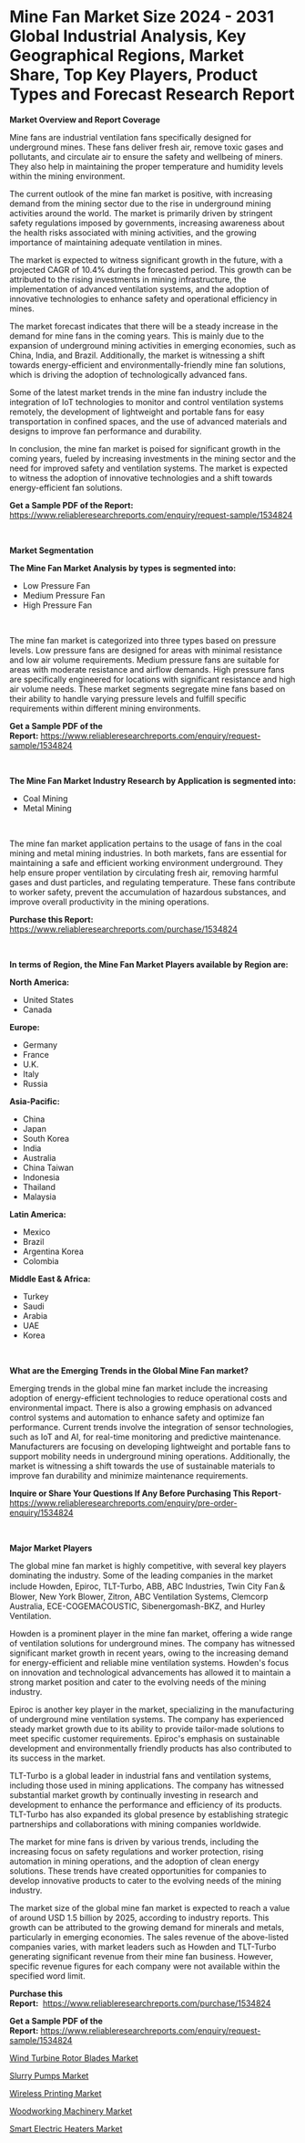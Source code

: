 <p><h1>Mine Fan Market Size 2024 - 2031 Global Industrial Analysis, Key Geographical Regions, Market Share, Top Key Players, Product Types and Forecast Research Report</h1></p><p><strong>Market Overview and Report Coverage</strong></p>
<p><p>Mine fans are industrial ventilation fans specifically designed for underground mines. These fans deliver fresh air, remove toxic gases and pollutants, and circulate air to ensure the safety and wellbeing of miners. They also help in maintaining the proper temperature and humidity levels within the mining environment.</p><p>The current outlook of the mine fan market is positive, with increasing demand from the mining sector due to the rise in underground mining activities around the world. The market is primarily driven by stringent safety regulations imposed by governments, increasing awareness about the health risks associated with mining activities, and the growing importance of maintaining adequate ventilation in mines.</p><p>The market is expected to witness significant growth in the future, with a projected CAGR of 10.4% during the forecasted period. This growth can be attributed to the rising investments in mining infrastructure, the implementation of advanced ventilation systems, and the adoption of innovative technologies to enhance safety and operational efficiency in mines.</p><p>The market forecast indicates that there will be a steady increase in the demand for mine fans in the coming years. This is mainly due to the expansion of underground mining activities in emerging economies, such as China, India, and Brazil. Additionally, the market is witnessing a shift towards energy-efficient and environmentally-friendly mine fan solutions, which is driving the adoption of technologically advanced fans.</p><p>Some of the latest market trends in the mine fan industry include the integration of IoT technologies to monitor and control ventilation systems remotely, the development of lightweight and portable fans for easy transportation in confined spaces, and the use of advanced materials and designs to improve fan performance and durability.</p><p>In conclusion, the mine fan market is poised for significant growth in the coming years, fueled by increasing investments in the mining sector and the need for improved safety and ventilation systems. The market is expected to witness the adoption of innovative technologies and a shift towards energy-efficient fan solutions.</p></p>
<p><strong>Get a Sample PDF of the Report:</strong> <a href="https://www.reliableresearchreports.com/enquiry/request-sample/1534824">https://www.reliableresearchreports.com/enquiry/request-sample/1534824</a></p>
<p>&nbsp;</p>
<p><strong>Market Segmentation</strong></p>
<p><strong>The Mine Fan Market Analysis by types is segmented into:</strong></p>
<p><ul><li>Low Pressure Fan</li><li>Medium Pressure Fan</li><li>High Pressure Fan</li></ul></p>
<p>&nbsp;</p>
<p><p>The mine fan market is categorized into three types based on pressure levels. Low pressure fans are designed for areas with minimal resistance and low air volume requirements. Medium pressure fans are suitable for areas with moderate resistance and airflow demands. High pressure fans are specifically engineered for locations with significant resistance and high air volume needs. These market segments segregate mine fans based on their ability to handle varying pressure levels and fulfill specific requirements within different mining environments.</p></p>
<p><strong>Get a Sample PDF of the Report:</strong>&nbsp;<a href="https://www.reliableresearchreports.com/enquiry/request-sample/1534824">https://www.reliableresearchreports.com/enquiry/request-sample/1534824</a></p>
<p>&nbsp;</p>
<p><strong>The Mine Fan Market Industry Research by Application is segmented into:</strong></p>
<p><ul><li>Coal Mining</li><li>Metal Mining</li></ul></p>
<p>&nbsp;</p>
<p><p>The mine fan market application pertains to the usage of fans in the coal mining and metal mining industries. In both markets, fans are essential for maintaining a safe and efficient working environment underground. They help ensure proper ventilation by circulating fresh air, removing harmful gases and dust particles, and regulating temperature. These fans contribute to worker safety, prevent the accumulation of hazardous substances, and improve overall productivity in the mining operations.</p></p>
<p><strong>Purchase this Report:</strong>&nbsp; <a href="https://www.reliableresearchreports.com/purchase/1534824">https://www.reliableresearchreports.com/purchase/1534824</a></p>
<p>&nbsp;</p>
<p><strong>In terms of Region, the Mine Fan Market Players available by Region are:</strong></p>
<p>
    <p> <strong> North America: </strong>
        <ul>
            <li>United States</li>
            <li>Canada</li>
        </ul>
        </p> 
    <p> <strong> Europe: </strong>
        <ul>
            <li>Germany</li>
            <li>France</li>
            <li>U.K.</li>
            <li>Italy</li>
            <li>Russia</li>
        </ul>
        </p> 
    <p> <strong> Asia-Pacific: </strong>
        <ul>
            <li>China</li>
            <li>Japan</li>
            <li>South Korea</li>
            <li>India</li>
            <li>Australia</li>
            <li>China Taiwan</li>
            <li>Indonesia</li>
            <li>Thailand</li>
            <li>Malaysia</li>
        </ul>
        </p> 
    <p> <strong> Latin America: </strong>
        <ul>
            <li>Mexico</li>
            <li>Brazil</li>
            <li>Argentina Korea</li>
            <li>Colombia</li>
        </ul>
        </p> 
    <p> <strong> Middle East & Africa: </strong>
        <ul>
            <li>Turkey</li>
            <li>Saudi</li>
            <li>Arabia</li>
            <li>UAE</li>
            <li>Korea</li>
        </ul>
    </p>
    </p>
<p>&nbsp;</p>
<p><strong>What are the Emerging Trends in the Global Mine Fan market?</strong></p>
<p><p>Emerging trends in the global mine fan market include the increasing adoption of energy-efficient technologies to reduce operational costs and environmental impact. There is also a growing emphasis on advanced control systems and automation to enhance safety and optimize fan performance. Current trends involve the integration of sensor technologies, such as IoT and AI, for real-time monitoring and predictive maintenance. Manufacturers are focusing on developing lightweight and portable fans to support mobility needs in underground mining operations. Additionally, the market is witnessing a shift towards the use of sustainable materials to improve fan durability and minimize maintenance requirements.</p></p>
<p><strong>Inquire or Share Your Questions If Any Before Purchasing This Report</strong>- <a href="https://www.reliableresearchreports.com/enquiry/pre-order-enquiry/1534824">https://www.reliableresearchreports.com/enquiry/pre-order-enquiry/1534824</a></p>
<p>&nbsp;</p>
<p><strong>Major Market Players</strong></p>
<p><p>The global mine fan market is highly competitive, with several key players dominating the industry. Some of the leading companies in the market include Howden, Epiroc, TLT-Turbo, ABB, ABC Industries, Twin City Fan＆Blower, New York Blower, Zitron, ABC Ventilation Systems, Clemcorp Australia, ECE-COGEMACOUSTIC, Sibenergomash-BKZ, and Hurley Ventilation.</p><p>Howden is a prominent player in the mine fan market, offering a wide range of ventilation solutions for underground mines. The company has witnessed significant market growth in recent years, owing to the increasing demand for energy-efficient and reliable mine ventilation systems. Howden's focus on innovation and technological advancements has allowed it to maintain a strong market position and cater to the evolving needs of the mining industry.</p><p>Epiroc is another key player in the market, specializing in the manufacturing of underground mine ventilation systems. The company has experienced steady market growth due to its ability to provide tailor-made solutions to meet specific customer requirements. Epiroc's emphasis on sustainable development and environmentally friendly products has also contributed to its success in the market.</p><p>TLT-Turbo is a global leader in industrial fans and ventilation systems, including those used in mining applications. The company has witnessed substantial market growth by continually investing in research and development to enhance the performance and efficiency of its products. TLT-Turbo has also expanded its global presence by establishing strategic partnerships and collaborations with mining companies worldwide.</p><p>The market for mine fans is driven by various trends, including the increasing focus on safety regulations and worker protection, rising automation in mining operations, and the adoption of clean energy solutions. These trends have created opportunities for companies to develop innovative products to cater to the evolving needs of the mining industry.</p><p>The market size of the global mine fan market is expected to reach a value of around USD 1.5 billion by 2025, according to industry reports. This growth can be attributed to the growing demand for minerals and metals, particularly in emerging economies. The sales revenue of the above-listed companies varies, with market leaders such as Howden and TLT-Turbo generating significant revenue from their mine fan business. However, specific revenue figures for each company were not available within the specified word limit.</p></p>
<p><strong>Purchase this Report:</strong>&nbsp;&nbsp;<a href="https://www.reliableresearchreports.com/purchase/1534824">https://www.reliableresearchreports.com/purchase/1534824</a></p>
<p></p>
<p><strong>Get a Sample PDF of the Report:</strong>&nbsp;<a href="https://www.reliableresearchreports.com/enquiry/request-sample/1534824">https://www.reliableresearchreports.com/enquiry/request-sample/1534824</a></p>
<p><p><a href="https://github.com/Chiragrp26/Market-Research-Report-List-2/blob/main/wind-turbine-rotor-blades-market.md">Wind Turbine Rotor Blades Market</a></p><p><a href="https://github.com/rexevange/Market-Research-Report-List-2/blob/main/slurry-pumps-market.md">Slurry Pumps Market</a></p><p><a href="https://github.com/AKSHATREPORTPRIME/Market-Research-Report-List-2/blob/main/wireless-printing-market.md">Wireless Printing Market</a></p><p><a href="https://github.com/lilstefpacute/Market-Research-Report-List-2/blob/main/woodworking-machinery-market.md">Woodworking Machinery Market</a></p><p><a href="https://github.com/FassouRP/Market-Research-Report-List-2/blob/main/smart-electric-heaters-market.md">Smart Electric Heaters Market</a></p></p>